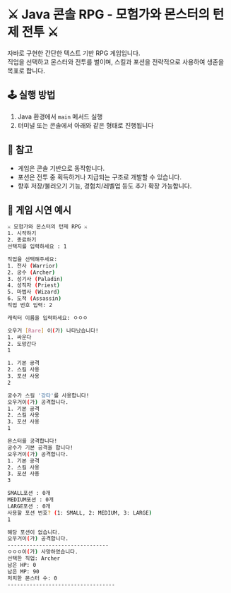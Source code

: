 # ⚔️ Java 콘솔 RPG - 모험가와 몬스터의 턴제 전투 ⚔️
자바로 구현한 간단한 텍스트 기반 RPG 게임입니다.  
직업을 선택하고 몬스터와 전투를 벌이며, 스킬과 포션을 전략적으로 사용하여 생존을 목표로 합니다.

## 🕹️ 실행 방법
1. Java 환경에서 `main` 메서드 실행
2. 터미널 또는 콘솔에서 아래와 같은 형태로 진행됩니다

## 🙌 참고
- 게임은 콘솔 기반으로 동작합니다.
- 포션은 전투 중 획득하거나 지급되는 구조로 개발할 수 있습니다.
- 향후 저장/불러오기 기능, 경험치/레벨업 등도 추가 확장 가능합니다.

## 📸 게임 시연 예시
```bash
⚔️ 모험가와 몬스터의 턴제 RPG ⚔️
1. 시작하기
2. 종료하기
선택지를 입력하세요 : 1

직업을 선택해주세요:
1. 전사 (Warrior)
2. 궁수 (Archer)
3. 성기사 (Paladin)
4. 성직자 (Priest)
5. 마법사 (Wizard)
6. 도적 (Assassin)
직업 번호 입력: 2

캐릭터 이름을 입력하세요: ㅇㅇㅇ

오우거 [Rare] 이(가) 나타났습니다!
1. 싸운다
2. 도망간다
1

1. 기본 공격
2. 스킬 사용
3. 포션 사용
2

궁수가 스킬 '강타'를 사용합니다!
오우거이(가) 공격합니다.
1. 기본 공격
2. 스킬 사용
3. 포션 사용
1

몬스터를 공격합니다!
궁수가 기본 공격을 합니다!
오우거이(가) 공격합니다.
1. 기본 공격
2. 스킬 사용
3. 포션 사용
3

SMALL포션 : 0개
MEDIUM포션 : 0개
LARGE포션 : 0개
사용할 포션 번호? (1: SMALL, 2: MEDIUM, 3: LARGE)
1

해당 포션이 없습니다.
오우거이(가) 공격합니다.
--------------------------------
ㅇㅇㅇ이(가) 사망하였습니다.
선택한 직업: Archer
남은 HP: 0
남은 MP: 90
처치한 몬스터 수: 0
----------------------------------
